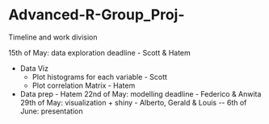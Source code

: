# Advanced-R-Group_Proj-

Timeline and work division

15th of May: data exploration deadline - Scott & Hatem
  - Data Viz
    - Plot histograms for each variable - Scott
    - Plot correlation Matrix - Hatem
  - Data prep - Hatem
22nd of May: modelling deadline - Federico & Anwita
29th of May: visualization + shiny - Alberto, Gerald & Louis
--
6th of June: presentation
